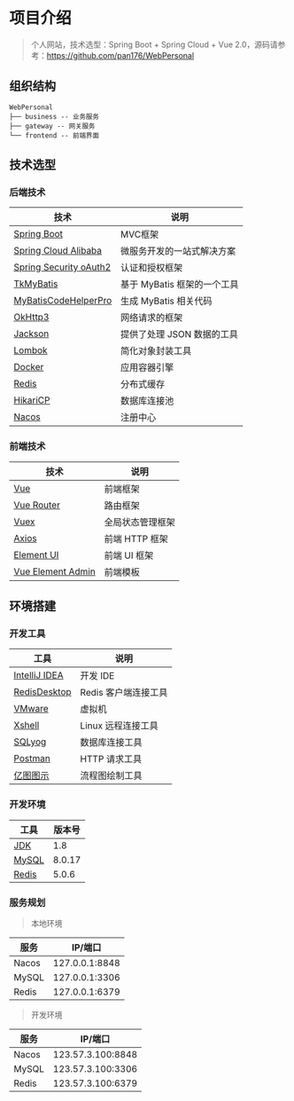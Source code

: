# 项目介绍

> 个人网站，技术选型：Spring Boot + Spring Cloud + Vue 2.0，源码请参考：https://github.com/pan176/WebPersonal

## 组织结构

```
WebPersonal
├── business -- 业务服务
├── gateway -- 网关服务
└── frontend -- 前端界面
```

## 技术选型

### 后端技术

| 技术                                                         | 说明                        |
| ------------------------------------------------------------ | --------------------------- |
| [Spring Boot](https://spring.io/projects/spring-boot)        | MVC框架                     |
| [Spring Cloud Alibaba](https://spring.io/projects/spring-cloud-alibaba) | 微服务开发的一站式解决方案  |
| [Spring Security oAuth2](https://spring.io/projects/spring-security-oauth) | 认证和授权框架              |
| [TkMyBatis]()                                                | 基于 MyBatis 框架的一个工具 |
| [MyBatisCodeHelperPro](https://www.baidu.com/link?url=8CK-ANR7tXoyIxsVK6gBR1SNF-kPeJY2gvBISlyztPPAxLERrrynNJJ_8wj73T6ZnouYVH9ekFLzZ97G7ANNNa&wd=&eqid=ef1fd0e2000cd5b4000000065de278fb) | 生成 MyBatis 相关代码       |
| [OkHttp3](https://square.github.io/okhttp/)                  | 网络请求的框架              |
| [Jackson](https://www.baidu.com/link?url=kTs9ZdJ-uFzbdHoqQNaEmr0rJrayLClHHSDJwoqrLnQoDtgME7NQMBfMb55EXdx6UAb35JVhCXFQezJPgToRMq&wd=&eqid=950f9c22002a4fe7000000065de2796b) | 提供了处理 JSON 数据的工具  |
| [Lombok](	https://github.com/rzwitserloot/lombok)         | 简化对象封装工具            |
| [Docker](https://www.docker.com/)                            | 应用容器引擎                |
| [Redis](https://redis.io/)                                   | 分布式缓存                  |
| [HikariCP](https://github.com/brettwooldridge/HikariCP)      | 数据库连接池                |
| [Nacos](https://github.com/alibaba/nacos)      | 注册中心                |

### 前端技术

| 技术                                                         | 说明             |
| ------------------------------------------------------------ | ---------------- |
| [Vue]( https://vuejs.org/ )                                  | 前端框架         |
| [Vue Router](https://router.vuejs.org/)                      | 路由框架         |
| [Vuex](https://vuex.vuejs.org/)                              | 全局状态管理框架 |
| [Axios](https://www.baidu.com/link?url=NKzjfqpbSMXR4AjHRO2EtLxVgP5dgLrWeC0zJl1Frug1TlHStw1CJVp9n4eAAdF0&wd=&eqid=ff4d26e200159260000000065de27b5d) | 前端 HTTP 框架   |
| [Element UI](https://element.eleme.io/)                      | 前端 UI 框架     |
| [Vue Element Admin](https://panjiachen.github.io/vue-element-admin-site/zh/) | 前端模板         |

## 环境搭建

### 开发工具

| 工具                                                       | 说明                 |
| ---------------------------------------------------------- | -------------------- |
| [IntelliJ IDEA](https://www.jetbrains.com/idea/download)   | 开发 IDE             |
| [RedisDesktop](https://redisdesktop.com/download)          | Redis 客户端连接工具 |
| [VMware](https://www.vmware.com/)                          | 虚拟机               |
| [Xshell](http://www.netsarang.com/download/software.html)  | Linux 远程连接工具   |
| [SQLyog](https://sqlyog.en.softonic.com/download)          | 数据库连接工具       |
| [Postman](https://www.getpostman.com/downloads/)           | HTTP 请求工具        |
| [亿图图示](https://www.edrawsoft.cn/download-edrawmax.php) | 流程图绘制工具       |

### 开发环境

| 工具                                                         | 版本号 |
| ------------------------------------------------------------ | ------ |
| [JDK](https://www.oracle.com/technetwork/java/javase/downloads/jdk8-downloads-2133151.html) | 1.8    |
| [MySQL](https://www.mysql.com/)                              | 8.0.17 |
| [Redis](https://redis.io/download)                           | 5.0.6  |

### 服务规划

> 本地环境

| 服务   | IP/端口             |
| ------ | ------------------- |
| Nacos  | 127.0.0.1:8848 |
| MySQL  | 127.0.0.1:3306 |
| Redis  | 127.0.0.1:6379 |

> 开发环境

| 服务  | IP/端口           |
| ----- | ----------------- |
| Nacos | 123.57.3.100:8848 |
| MySQL | 123.57.3.100:3306 |
| Redis | 123.57.3.100:6379 |
